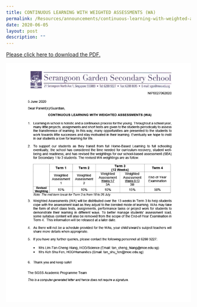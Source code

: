 ```yaml
---
title: CONTINUOUS LEARNING WITH WEIGHTED ASSESSMENTS (WA)
permalink: /Resources/announcements/continuous-learning-with-weighted-assessments-wa/
date: 2020-06-05
layout: post
description: ""
---
```

<a href="/files/Announcement/CONTINUOUS-LEARNING-WITH-WEIGHTED-ASSESSMENTS-WA.pdf" target = "_blank" >Please click here to download the PDF.</a>

![](/images/continuous%20learning%20with%20weighted%20assessment.png)